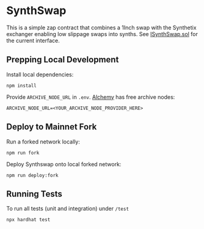 # SynthSwap

This is a simple zap contract that combines a 1Inch swap with the Synthetix exchanger enabling low slippage swaps into synths. See [ISynthSwap.sol](./contracts/interfaces/ISynthswap.sol) for the current interface.

## Prepping Local Development

Install local dependencies:
```
npm install
```
Provide `ARCHIVE_NODE_URL` in `.env`. [Alchemy](https://alchemyapi.io/) has free archive nodes:
```
ARCHIVE_NODE_URL=<YOUR_ARCHIVE_NODE_PROVIDER_HERE>
```

## Deploy to Mainnet Fork


Run a forked network locally:

```
npm run fork
```

Deploy Synthswap onto local forked network:

```
npm run deploy:fork
```

## Running Tests

To run all tests (unit and integration) under `/test`
```
npx hardhat test
```
